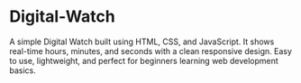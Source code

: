 # Digital-Watch
A simple Digital Watch built using HTML, CSS, and JavaScript. It shows real-time hours, minutes, and seconds with a clean responsive design. Easy to use, lightweight, and perfect for beginners learning web development basics.
